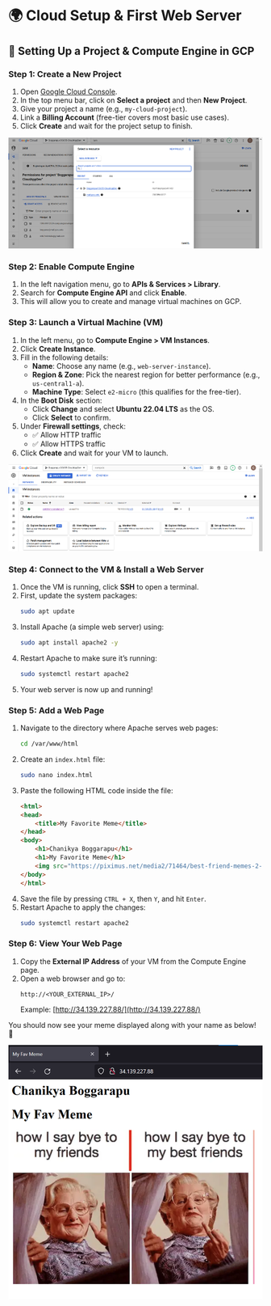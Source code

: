 # 🌍 Cloud Setup & First Web Server  

## 🚀 Setting Up a Project & Compute Engine in GCP  

### **Step 1: Create a New Project**  
1. Open [Google Cloud Console](https://console.cloud.google.com/).  
2. In the top menu bar, click on **Select a project** and then **New Project**.  
3. Give your project a name (e.g., `my-cloud-project`).  
4. Link a **Billing Account** (free-tier covers most basic use cases).  
5. Click **Create** and wait for the project setup to finish.  

![alt text](project.png)

### **Step 2: Enable Compute Engine**  
1. In the left navigation menu, go to **APIs & Services > Library**.  
2. Search for **Compute Engine API** and click **Enable**.  
3. This will allow you to create and manage virtual machines on GCP.  

### **Step 3: Launch a Virtual Machine (VM)**  
1. In the left menu, go to **Compute Engine > VM Instances**.  
2. Click **Create Instance**.  
3. Fill in the following details:  
   - **Name**: Choose any name (e.g., `web-server-instance`).  
   - **Region & Zone**: Pick the nearest region for better performance (e.g., `us-central1-a`).  
   - **Machine Type**: Select `e2-micro` (this qualifies for the free-tier).  
4. In the **Boot Disk** section:  
   - Click **Change** and select **Ubuntu 22.04 LTS** as the OS.  
   - Click **Select** to confirm.  
5. Under **Firewall settings**, check:  
   - ✅ Allow HTTP traffic  
   - ✅ Allow HTTPS traffic  
6. Click **Create** and wait for your VM to launch.  

![alt text](Compute-Engine.png)

### **Step 4: Connect to the VM & Install a Web Server**  
1. Once the VM is running, click **SSH** to open a terminal.  
2. First, update the system packages:  
   ```bash
   sudo apt update
   ```
3. Install Apache (a simple web server) using:  
   ```bash
   sudo apt install apache2 -y
   ```
4. Restart Apache to make sure it’s running:  
   ```bash
   sudo systemctl restart apache2
   ```
5. Your web server is now up and running!  

### **Step 5: Add a Web Page**  
1. Navigate to the directory where Apache serves web pages:  
   ```bash
   cd /var/www/html
   ```
2. Create an `index.html` file:  
   ```bash
   sudo nano index.html
   ```
3. Paste the following HTML code inside the file:  
   ```html
   <html>
   <head>
       <title>My Favorite Meme</title>
   </head>
   <body>
       <h1>Chanikya Boggarapu</h1>
       <h1>My Favorite Meme</h1>
       <img src="https://piximus.net/media2/71464/best-friend-memes-2-1.png">
   </body>
   </html>
   ```
4. Save the file by pressing `CTRL + X`, then `Y`, and hit `Enter`.  
5. Restart Apache to apply the changes:  
   ```bash
   sudo systemctl restart apache2
   ```

### **Step 6: View Your Web Page**  
1. Copy the **External IP Address** of your VM from the Compute Engine page.  
2. Open a web browser and go to:  
   ```
   http://<YOUR_EXTERNAL_IP>/
   ```
   Example: [http://34.139.227.88/](http://34.139.227.88/)  

You should now see your meme displayed along with your name as below! 🎉  

![alt text](Meme.png)